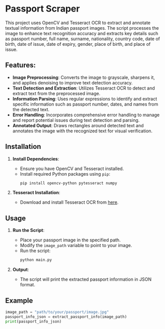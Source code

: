 # Passport Scraper

This project uses OpenCV and Tesseract OCR to extract and annotate textual information from Indian passport images. The script processes the image to enhance text recognition accuracy and extracts key details such as passport number, full name, surname, nationality, country code, date of birth, date of issue, date of expiry, gender, place of birth, and place of issue.

## Features:
- **Image Preprocessing**: Converts the image to grayscale, sharpens it, and applies denoising to improve text detection accuracy.
- **Text Detection and Extraction**: Utilizes Tesseract OCR to detect and extract text from the preprocessed image.
- **Information Parsing**: Uses regular expressions to identify and extract specific information such as passport number, dates, and names from the detected text.
- **Error Handling**: Incorporates comprehensive error handling to manage and report potential issues during text detection and parsing.
- **Annotated Output**: Draws rectangles around detected text and annotates the image with the recognized text for visual verification.

## Installation
1. **Install Dependencies**:
    - Ensure you have OpenCV and Tesseract installed.
    - Install required Python packages using `pip`:
      ```bash
      pip install opencv-python pytesseract numpy
      ```

2. **Tesseract Installation**:
    - Download and install Tesseract OCR from [here](https://github.com/tesseract-ocr/tesseract).

## Usage
1. **Run the Script**:
    - Place your passport image in the specified path.
    - Modify the `image_path` variable to point to your image.
    - Run the script:
      ```python
      python main.py
      ```

2. **Output**:
    - The script will print the extracted passport information in JSON format.

## Example
```python
image_path = "path/to/your/passport/image.jpg"
passport_info_json = extract_passport_info(image_path)
print(passport_info_json)
